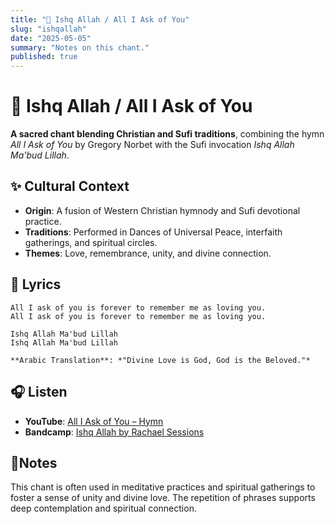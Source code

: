```yaml
---
title: "🌟 Ishq Allah / All I Ask of You"
slug: "ishqallah"
date: "2025-05-05"
summary: "Notes on this chant."
published: true
---
```

# 🌟 Ishq Allah / All I Ask of You

**A sacred chant blending Christian and Sufi traditions**, combining the hymn *All I Ask of You* by Gregory Norbet with the Sufi invocation *Ishq Allah Ma'bud Lillah*.

## ✨ Cultural Context

- **Origin**: A fusion of Western Christian hymnody and Sufi devotional practice.
- **Traditions**: Performed in Dances of Universal Peace, interfaith gatherings, and spiritual circles.
- **Themes**: Love, remembrance, unity, and divine connection.

## 🎵 Lyrics
```
All I ask of you is forever to remember me as loving you.
All I ask of you is forever to remember me as loving you.

Ishq Allah Ma'bud Lillah
Ishq Allah Ma'bud Lillah

**Arabic Translation**: *"Divine Love is God, God is the Beloved."*
```

## 🎧 Listen

- **YouTube**: [All I Ask of You – Hymn](https://www.youtube.com/watch?v=4OR3miw2L3s)
- **Bandcamp**: [Ishq Allah by Rachael Sessions](https://rachaelsessions.bandcamp.com/track/ishq-allah)


## 🧘Notes

This chant is often used in meditative practices and spiritual gatherings to foster a sense of unity and divine love. The repetition of phrases supports deep contemplation and spiritual connection.

